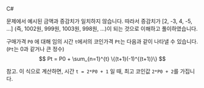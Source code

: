 C#

문제에서 예시된 금액과 증감치가 일치하지 않습니다. 따라서 증감치가 [2, -3, 4, -5, ...] (즉, 1002원, 999원, 1003원, 998원, ...)이 되는 것으로 이해하고 풀이하였습니다.

구매가격 
`P0` 에 대해 임의 시간 `t`에서의 코인가격 `Pt`는 다음과 같이 나타낼 수 있습니다. (`Pt`는 0과 같거나 큰 정수)
$$
Pt = P0 + \sum_{n=1}^{t} \{(t+1)(-1)^{(t+1)}\}
$$

참고. 이 식으로 계산하면, 시간 `t = 2*P0 + 1` 일 때,  최고 코인값 `2*P0 + 2`를 가집니다.